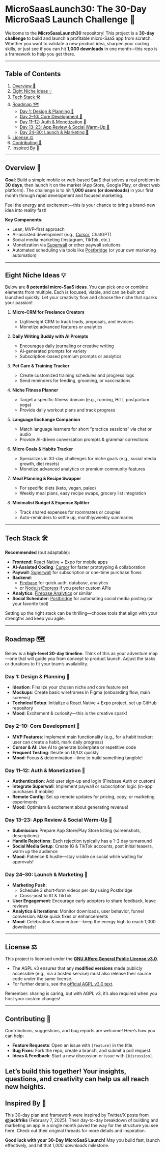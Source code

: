 # MicroSaasLaunch30: The 30-Day MicroSaaS Launch Challenge 🚀

Welcome to the **MicroSaasLaunch30** repository! This project is a **30-day challenge** to build and launch a profitable micro-SaaS app from scratch. Whether you want to validate a new product idea, sharpen your coding skills, or just see if you can hit **1,000 downloads** in one month—this repo is a framework to help you get there.

---

## Table of Contents
1. [Overview 🚀](#overview-)
2. [Eight Niche Ideas 💡](#eight-niche-ideas-)
3. [Tech Stack 🛠️](#tech-stack-️)
4. [Roadmap 🗺️](#roadmap-️)
   - [Day 1: Design & Planning 🎨](#day-1-design--planning-)
   - [Day 2–10: Core Development 🤖](#day-210-core-development-)
   - [Day 11–12: Auth & Monetization 💸](#day-11-12-auth--monetization-)
   - [Day 13–23: App Review & Social Warm-Up 👀](#day-13-23-app-review--social-warm-up-)
   - [Day 24–30: Launch & Marketing 🎉](#day-24-30-launch--marketing-)
5. [License ⚖️](#license-️)
6. [Contributing 🤝](#contributing-)
7. [Inspired By 📝](#inspired-by-)

---

## Overview 🚀 
**Goal**: Build a simple mobile or web-based SaaS that solves a real problem in **30 days**, then launch it on the market (App Store, Google Play, or direct web platform). The challenge is to hit **1,000 users (or downloads)** in your first month through rapid development and focused marketing. 

Feel the energy and excitement—this is your chance to bring a brand-new idea into reality fast!

**Key Components**:
- Lean, MVP-first approach
- AI-assisted development (e.g., [Cursor](https://www.cursor.so/), ChatGPT)
- Social media marketing (Instagram, TikTok, etc.)
- Monetization via [Superwall](https://superwall.com/docs/home) or other paywall solutions
- Automated scheduling via tools like [Postbridge](https://postbridge.io/) (or your own marketing automation)

---

## Eight Niche Ideas 💡
Below are **8 potential micro-SaaS ideas**. You can pick one or combine elements from multiple. Each is focused, viable, and can be built and launched quickly. Let your creativity flow and choose the niche that sparks your passion!

1. **Micro-CRM for Freelance Creators**  
   - Lightweight CRM to track leads, proposals, and invoices  
   - Monetize advanced features or analytics

2. **Daily Writing Buddy with AI Prompts**  
   - Encourages daily journaling or creative writing  
   - AI-generated prompts for variety  
   - Subscription-based premium prompts or analytics

3. **Pet Care & Training Tracker**  
   - Create customized training schedules and progress logs  
   - Send reminders for feeding, grooming, or vaccinations

4. **Niche Fitness Planner**  
   - Target a specific fitness domain (e.g., running, HIIT, postpartum yoga)  
   - Provide daily workout plans and track progress

5. **Language Exchange Companion**  
   - Match language learners for short “practice sessions” via chat or audio  
   - Provide AI-driven conversation prompts & grammar corrections

6. **Micro Goals & Habits Tracker**  
   - Specializes in 30-day challenges for niche goals (e.g., social media growth, diet resets)  
   - Monetize advanced analytics or premium community features

7. **Meal Planning & Recipe Swapper**  
   - For specific diets (keto, vegan, paleo)  
   - Weekly meal plans, easy recipe swaps, grocery list integration

8. **Minimalist Budget & Expense Splitter**  
   - Track shared expenses for roommates or couples  
   - Auto-reminders to settle up, monthly/weekly summaries

---

## Tech Stack 🛠️
**Recommended** (but adaptable):
- **Frontend**: [React Native](https://reactnative.dev/) + [Expo](https://expo.dev/) for mobile apps  
- **AI-Assisted Coding**: [Cursor](https://www.cursor.so/) for faster prototyping & collaboration  
- **Paywall**: [Superwall](https://superwall.com/docs/home) for subscription or one-time purchase flows  
- **Backend**:  
  - [Firebase](https://firebase.google.com/) for quick auth, database, analytics  
  - or [Node.js/Express](https://nodejs.org/en/) if you prefer custom APIs  
- **Analytics**: [Firebase Analytics](https://firebase.google.com/docs/analytics) or similar  
- **Social Scheduler**: [Postbridge](https://postbridge.io/) for automating social media posting (or your favorite tool)

Setting up the right stack can be thrilling—choose tools that align with your strengths and keep you agile.

---

## Roadmap 🗺️ 
Below is a **high-level 30-day timeline**. Think of this as your adventure map—one that will guide you from concept to product launch. Adjust the tasks or durations to fit your team’s availability.

### Day 1: Design & Planning 🎨
- **Ideation**: Finalize your chosen niche and core feature set  
- **Mockups**: Create basic wireframes in Figma (onboarding flow, main screens)  
- **Technical Setup**: Initialize a React Native + Expo project, set up GitHub repository  
- **Mood**: Excitement & curiosity—this is the creative spark!

### Day 2–10: Core Development 🤖
- **MVP Features**: Implement main functionality (e.g., for a habit tracker: user can create a habit, mark daily progress)  
- **Cursor & AI**: Use AI to generate boilerplate or repetitive code  
- **Frequent Testing**: Iterate on UI/UX quickly  
- **Mood**: Focus & determination—time to build something tangible!

### Day 11–12: Auth & Monetization 💸
- **Authentication**: Add user sign-up and login (Firebase Auth or custom)  
- **Integrate Superwall**: Implement paywall or subscription logic (in-app purchases if mobile)  
- **Remote Config**: Set up remote updates for pricing, copy, or marketing experiments  
- **Mood**: Optimism & excitement about generating revenue!

### Day 13–23: App Review & Social Warm-Up 👀
- **Submission**: Prepare App Store/Play Store listing (screenshots, descriptions)  
- **Handle Rejections**: Each rejection typically has a 1–2 day turnaround  
- **Social Media Setup**: Create IG & TikTok accounts, post initial teasers, warm up the audience  
- **Mood**: Patience & hustle—stay visible on social while waiting for approvals!

### Day 24–30: Launch & Marketing 🎉
- **Marketing Push**:  
  - Schedule 3 short-form videos per day using Postbridge  
  - Cross-post to IG & TikTok  
- **User Engagement**: Encourage early adopters to share feedback, leave reviews  
- **Analytics & Iterations**: Monitor downloads, user behavior, funnel conversion. Make quick fixes or enhancements  
- **Mood**: Celebration & momentum—keep the energy high to reach 1,000 downloads!

---

## License ⚖️
This project is licensed under the **[GNU Affero General Public License v3.0](LICENSE)**.  
- The AGPL v3 ensures that any **modified versions** made publicly accessible (e.g., via a hosted service) must also release their source code under the same license.  
- For further details, see the [official AGPL v3.0 text](https://www.gnu.org/licenses/agpl-3.0.en.html).

Remember: sharing is caring, but with AGPL v3, it’s also required when you host your custom changes!

---

## Contributing 🤝
Contributions, suggestions, and bug reports are welcome! Here’s how you can help:
- **Feature Requests**: Open an issue with `[Feature]` in the title.  
- **Bug Fixes**: Fork the repo, create a branch, and submit a pull request.  
- **Ideas & Feedback**: Start a new discussion or issue with `[Discussion]`.

Let’s build this together! Your insights, questions, and creativity can help us all reach new heights.
---

## Inspired By 📝
This 30-day plan and framework were inspired by Twitter/X posts from **@jackfriks** (February 7, 2025). Their day-to-day breakdown of building and marketing an app in a single month paved the way for the structure you see here. Check out their original threads for more details and inspiration. 


**Good luck with your 30-Day MicroSaaS Launch!** May you build fast, launch effectively, and hit that *1,000 downloads* milestone.
